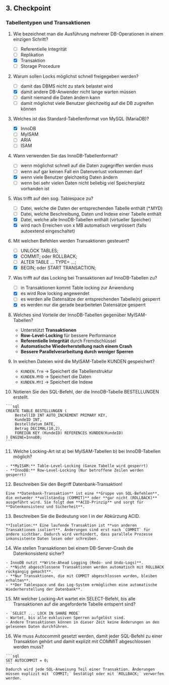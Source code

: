 ## 3. Checkpoint

### Tabellentypen und Transaktionen

1.  Wie bezeichnet man die Ausführung mehrerer DB-Operationen in einem einzigen Schritt?

    - [ ] Referentielle Integrität  
    - [ ] Replikation  
    - [x] Transaktion  
    - [ ] Storage Procedure  

2.  Warum sollen Locks möglichst schnell freigegeben werden?

    - [ ] damit das DBMS nicht zu stark belastet wird  
    - [x] damit andere DB-Anwender nicht lange warten müssen  
    - [ ] damit niemand die Daten ändern kann  
    - [ ] damit möglichst viele Benutzer gleichzeitig auf die DB zugreifen können  

3.  Welches ist das Standard-Tabellenformat von MySQL (MariaDB)?

    - [x] InnoDB  
    - [ ] MyISAM  
    - [ ] ARIA  
    - [ ] ISAM  

4.  Wann verwenden Sie das InnoDB-Tabellenformat?

    - [ ] wenn möglichst schnell auf die Daten zugegriffen werden muss  
    - [ ] wenn auf gar keinen Fall ein Datenverlust vorkommen darf  
    - [x] wenn viele Benutzer gleichzeitig Daten ändern  
    - [ ] wenn bei sehr vielen Daten nicht beliebig viel Speicherplatz vorhanden ist  

5.  Was trifft auf den sog. Tablespace zu?

    - [ ] Datei, welche die Daten der entsprechenden Tabelle enthält (*.MYD)  
    - [ ] Datei, welche Beschreibung, Daten und Indexe einer Tabelle enthält  
    - [x] Datei, welche alle InnoDB-Tabellen enthält (virtueller Speicher)  
    - [x] wird nach Erreichen von x MB automatisch vergrössert (falls autoextend eingeschaltet)  

6.  Mit welchen Befehlen werden Transaktionen gesteuert?

    - [ ] UNLOCK TABLES;  
    - [x] COMMIT; oder ROLLBACK;  
    - [ ] ALTER TABLE ... TYPE= ...;  
    - [x] BEGIN; oder START TRANSACTION;  

7.  Was trifft auf das Locking bei Transaktionen auf InnoDB-Tabellen zu?

    - [ ] in Transaktionen kommt Table locking zur Anwendung  
    - [x] es wird Row locking angewendet  
    - [ ] es werden alle Datensätze der entsprechenden Tabelle(n) gesperrt  
    - [x] es werden nur die gerade bearbeiteten Datensätze gesperrt  

8.  Welches sind Vorteile der InnoDB-Tabellen gegenüber MyISAM-Tabellen?

    - Unterstützt **Transaktionen**  
    - **Row-Level-Locking** für bessere Performance  
    - **Referentielle Integrität** durch Fremdschlüssel  
    - **Automatische Wiederherstellung nach einem Crash**  
    - **Bessere Parallelverarbeitung durch weniger Sperren**  

9.  In welchen Dateien wird die MyISAM-Tabelle KUNDEN gespeichert?

    - `KUNDEN.frm` → Speichert die Tabellenstruktur  
    - `KUNDEN.MYD` → Speichert die Daten  
    - `KUNDEN.MYI` → Speichert die Indexe  

10.  Notieren Sie den SQL-Befehl, der die InnoDB-Tabelle BESTELLUNGEN erstellt.

    ```sql
    CREATE TABLE BESTELLUNGEN (
        BestellID INT AUTO_INCREMENT PRIMARY KEY,
        KundeID INT,
        Bestelldatum DATE,
        Betrag DECIMAL(10,2),
        FOREIGN KEY (KundeID) REFERENCES KUNDEN(KundeID)
    ) ENGINE=InnoDB;
    ```

11.  Welche Locking-Art ist a) bei MyISAM-Tabellen b) bei InnoDB-Tabellen möglich?

    - **MyISAM:** Table-Level-Locking (Ganze Tabelle wird gesperrt)  
    - **InnoDB:** Row-Level-Locking (Nur betroffene Zeilen werden gesperrt)  

12.  Beschreiben Sie den Begriff Datenbank-Transaktion!

    Eine **Datenbank-Transaktion** ist eine **Gruppe von SQL-Befehlen**, die entweder **vollständig (COMMIT)** oder **gar nicht (ROLLBACK)** ausgeführt wird. Sie folgt dem **ACID-Prinzip** und sorgt für **Datenkonsistenz und Sicherheit**.  

13.  Beschreiben Sie die Bedeutung von I in der Abkürzung ACID.

    **Isolation:** Eine laufende Transaktion ist **von anderen Transaktionen isoliert**. Änderungen sind erst nach `COMMIT` für andere sichtbar. Dadurch wird verhindert, dass parallele Prozesse inkonsistente Daten lesen oder schreiben.  

14.  Wie stellen Transaktionen bei einem DB-Server-Crash die Datenkonsistenz sicher?

    - InnoDB nutzt **Write-Ahead Logging (Redo- und Undo-Logs)**.  
    - **Nicht abgeschlossene Transaktionen werden automatisch mit ROLLBACK rückgängig gemacht**.  
    - **Nur Transaktionen, die mit COMMIT abgeschlossen wurden, bleiben erhalten**.  
    - **Der Tablespace und das Log-System ermöglichen eine automatische Wiederherstellung der Datenbank**.  

15.  Mit welcher Locking-Art wartet ein SELECT-Befehl, bis alle Transaktionen auf die angeforderte Tabelle entsperrt sind?

    - `SELECT ... LOCK IN SHARE MODE`  
    - Wartet, bis alle exklusiven Sperren aufgelöst sind.  
    - Andere Transaktionen können in dieser Zeit keine Änderungen an den gelesenen Daten durchführen.  

16.  Wie muss Autocommit gesetzt werden, damit jeder SQL-Befehl zu einer Transaktion gehört und damit explizit mit COMMIT abgeschlossen werden muss?

    ```sql
    SET AUTOCOMMIT = 0;
    ```
    Dadurch wird jede SQL-Anweisung Teil einer Transaktion. Änderungen müssen explizit mit `COMMIT;` bestätigt oder mit `ROLLBACK;` verworfen werden.  
